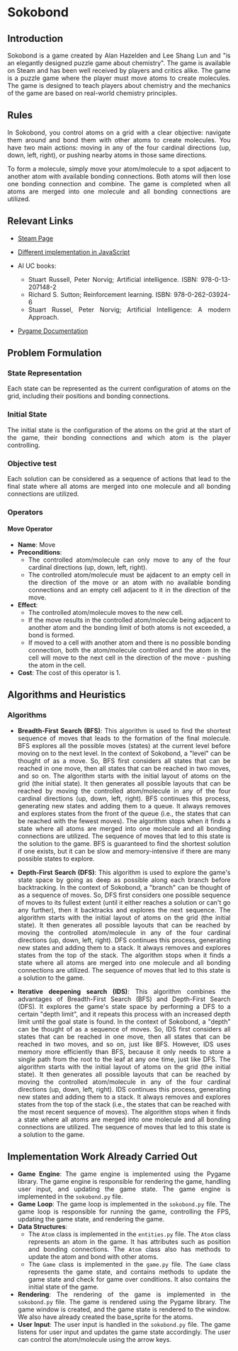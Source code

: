 # Sokobond

<div style="text-align: justify">

## Introduction
Sokobond is a game created by Alan Hazelden and Lee Shang Lun and "is an elegantly designed puzzle game about chemistry". The game is available on Steam and has been well received by players and critics alike. The game is a puzzle game where the player must move atoms to create molecules. The game is designed to teach players about chemistry and the mechanics of the game are based on real-world chemistry principles.

## Rules
In Sokobond, you control atoms on a grid with a clear objective: navigate them around and bond them with other atoms to create molecules. You have two main actions: moving in any of the four cardinal directions (up, down, left, right), or pushing nearby atoms in those same directions.

To form a molecule, simply move your atom/molecule to a spot adjacent to another atom with available bonding connections. Both atoms will then lose one bonding connection and combine. The game is completed when all atoms are merged into one molecule and all bonding connections are utilized.

## Relevant Links

- [Steam Page](https://store.steampowered.com/app/290260/Sokobond/)  
- [Different implementation in JavaScript](https://github.com/vpelss/Sokobond_JS)  
- AI UC books:

  - Stuart Russell, Peter Norvig; Artificial intelligence. ISBN: 978-0-13-207148-2
  - Richard S. Sutton; Reinforcement learning. ISBN: 978-0-262-03924-6
  - Stuart Russel, Peter Norvig; Artificial Intelligence: A modern Approach.

- [Pygame Documentation](https://www.pygame.org/docs/)

## Problem Formulation

### State Representation
Each state can be represented as the current configuration of atoms on the grid, including their positions and bonding connections.

### Initial State
The initial state is the configuration of the atoms on the grid at the start of the game, their bonding connections and which atom is the player controlling.

### Objective test
Each solution can be considered as a sequence of actions that lead to the final state where all atoms are merged into one molecule and all bonding connections are utilized.

### Operators
#### Move Operator
- **Name**: Move
- **Preconditions**: 
    - The controlled atom/molecule can only move to any of the four cardinal directions (up, down, left, right).
    - The controlled atom/molecule must be ajdacent to an empty cell in the direction of the move or an atom with no available bonding connections and an empty cell adjacent to it in the direction of the move.
- **Effect**:
    - The controlled atom/molecule moves to the new cell.
    - If the move results in the controlled atom/molecule being adjacent to another atom and the bonding limit of both atoms is not exceeded, a bond is formed.
    - If moved to a cell with another atom and there is no possible bonding connection, both the atom/molecule controlled and the atom in the cell will move to the next cell in the direction of the move - pushing the atom in the cell.
- **Cost**: The cost of this operator is 1.

## Algorithms and Heuristics

### Algorithms
- **Breadth-First Search (BFS)**: This algorithm is used to find the shortest sequence of moves that leads to the formation of the final molecule. BFS explores all the possible moves (states) at the current level before moving on to the next level. In the context of Sokobond, a "level" can be thought of as a move. So, BFS first considers all states that can be reached in one move, then all states that can be reached in two moves, and so on. The algorithm starts with the initial layout of atoms on the grid (the initial state). It then generates all possible layouts that can be reached by moving the controlled atom/molecule in any of the four cardinal directions (up, down, left, right). BFS continues this process, generating new states and adding them to a queue. It always removes and explores states from the front of the queue (i.e., the states that can be reached with the fewest moves). The algorithm stops when it finds a state where all atoms are merged into one molecule and all bonding connections are utilized. The sequence of moves that led to this state is the solution to the game. BFS is guaranteed to find the shortest solution if one exists, but it can be slow and memory-intensive if there are many possible states to explore.

- **Depth-First Search (DFS)**: This algorithm is used to explore the game's state space by going as deep as possible along each branch before backtracking. In the context of Sokobond, a "branch" can be thought of as a sequence of moves. So, DFS first considers one possible sequence of moves to its fullest extent (until it either reaches a solution or can't go any further), then it backtracks and explores the next sequence. The algorithm starts with the initial layout of atoms on the grid (the initial state). It then generates all possible layouts that can be reached by moving the controlled atom/molecule in any of the four cardinal directions (up, down, left, right). DFS continues this process, generating new states and adding them to a stack. It always removes and explores states from the top of the stack. The algorithm stops when it finds a state where all atoms are merged into one molecule and all bonding connections are utilized. The sequence of moves that led to this state is a solution to the game.

- **Iterative deepening search (IDS)**: This algorithm combines the advantages of Breadth-First Search (BFS) and Depth-First Search (DFS). It explores the game's state space by performing a DFS to a certain "depth limit", and it repeats this process with an increased depth limit until the goal state is found. In the context of Sokobond, a "depth" can be thought of as a sequence of moves. So, IDS first considers all states that can be reached in one move, then all states that can be reached in two moves, and so on, just like BFS. However, IDS uses memory more efficiently than BFS, because it only needs to store a single path from the root to the leaf at any one time, just like DFS. The algorithm starts with the initial layout of atoms on the grid (the initial state). It then generates all possible layouts that can be reached by moving the controlled atom/molecule in any of the four cardinal directions (up, down, left, right). IDS continues this process, generating new states and adding them to a stack. It always removes and explores states from the top of the stack (i.e., the states that can be reached with the most recent sequence of moves). The algorithm stops when it finds a state where all atoms are merged into one molecule and all bonding connections are utilized. The sequence of moves that led to this state is a solution to the game.




## Implementation Work Already Carried Out

- **Game Engine**: The game engine is implemented using the Pygame library. The game engine is responsible for rendering the game, handling user input, and updating the game state. The game engine is implemented in the `sokobond.py` file.
- **Game Loop**: The game loop is implemented in the `sokobond.py` file. The game loop is responsible for running the game, controlling the FPS, updating the game state, and rendering the game.
- **Data Structures**: 
  - The `Atom` class is implemented in the `entities.py` file. The `Atom` class represents an atom in the game. It has attributes such as position and bonding connections. The `Atom` class also has methods to update the atom and bond with other atoms.
  - The `Game` class is implemented in the `game.py` file. The `Game` class represents the game state, and contains methods to update the game state and check for game over conditions. It also contains the initial state of the game.
- **Rendering**: The rendering of the game is implemented in the `sokobond.py` file. The game is rendered using the Pygame library. The game window is created, and the game state is rendered to the window. We also have already created the base_sprite for the atoms. 
- **User Input**: The user input is handled in the `sokobond.py` file. The game listens for user input and updates the game state accordingly. The user can control the atom/molecule using the arrow keys.
